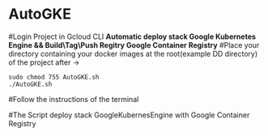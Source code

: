 # AutoGKE

#Login Project in Gcloud CLI
**Automatic deploy stack Google Kubernetes Engine &amp;&amp; Build\Tag\Push Regitry Google Container Registry**
#Place your directory containing your docker images at the root(example DD directory) of the project after -> 
```
sudo chmod 755 AutoGKE.sh
./AutoGKE.sh
```

#Follow the instructions of the terminal

#The Script deploy stack GoogleKubernesEngine with Google Container Registry



